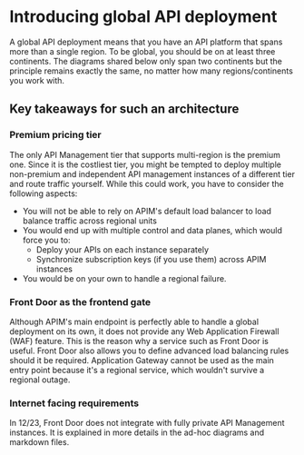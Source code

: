 # Introducing global API deployment
A global API deployment means that you have an API platform that spans more than a single region. To be global, you should be on at least three continents. The diagrams shared below only span two continents but the principle remains exactly the same, no matter how many regions/continents you work with.

## Key takeaways for such an architecture

### Premium pricing tier
 
The only API Management tier that supports multi-region is the premium one. Since it is the costliest tier, you might be tempted to deploy multiple non-premium and independent API management instances of a different tier and route traffic yourself. While this could work, you have to consider the following aspects:
- You will not be able to rely on APIM's default load balancer to load balance traffic across regional units
- You would end up with multiple control and data planes, which would force you to:
  - Deploy your APIs on each instance separately
  - Synchronize subscription keys (if you use them) across APIM instances
- You would be on your own to handle a regional failure.

### Front Door as the frontend gate
Although APIM's main endpoint is perfectly able to handle a global deployment on its own, it does not provide any Web Application Firewall (WAF) feature. This is the reason why a service such as Front Door is useful. Front Door also allows you to define advanced load balancing rules should it be required. Application Gateway cannot be used as the main entry point because it's a regional service, which wouldn't survive a regional outage.

### Internet facing requirements

In 12/23, Front Door does not integrate with fully private API Management instances. It is explained in more details in the ad-hoc diagrams and markdown files.